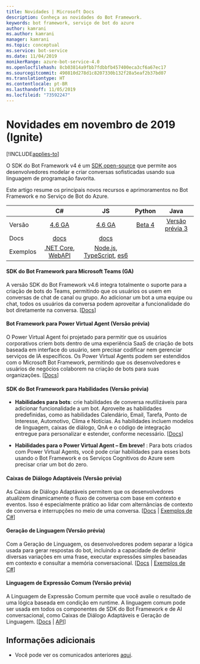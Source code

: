 ```yaml
---
title: Novidades | Microsoft Docs
description: Conheça as novidades do Bot Framework.
keywords: bot framework, serviço de bot do azure
author: kamrani
ms.author: kamrani
manager: kamrani
ms.topic: conceptual
ms.service: bot-service
ms.date: 11/04/2019
monikerRange: azure-bot-service-4.0
ms.openlocfilehash: 8cb03814a9fbb7fdbbfb457400eca3cf6a67ec17
ms.sourcegitcommit: 490810d278d1c8207330b132f28a5eaf2b37bd07
ms.translationtype: HT
ms.contentlocale: pt-BR
ms.lasthandoff: 11/05/2019
ms.locfileid: "73592247"
---
```

# <a name="whats-new-november-2019-ignite"></a>Novidades em novembro de 2019 (Ignite)

[!INCLUDE[applies-to](includes/applies-to.md)]

O SDK do Bot Framework v4 é um [SDK open-source](https://github.com/microsoft/botframework-sdk/#readme) que permite aos desenvolvedores modelar e criar conversas sofisticadas usando sua linguagem de programação favorita.

Este artigo resume os principais novos recursos e aprimoramentos no Bot Framework e no Serviço de Bot do Azure.


|   | C#  | JS  | Python |  Java | 
|---|:---:|:---:|:------:|:-----:|
|Versão |[4.6 GA][1] | [4.6 GA][2] | [Beta 4][3] | [Versão prévia 3][3a]|
|Docs | [docs][5] |[docs][5] |  | |
|Exemplos |[.NET Core][6], [WebAPI][10] |[Node.js][7], [TypeScript][8], [es6][9]  | | | 


[1]:https://github.com/Microsoft/botbuilder-dotnet/#packages
[2]:https://github.com/Microsoft/botbuilder-js#packages
[3]:https://github.com/Microsoft/botbuilder-python#packages
[3a]:https://github.com/Microsoft/botbuilder-java#packages
[5]:https://docs.microsoft.com/azure/bot-service/?view=azure-bot-service-4.0
[6]:https://github.com/Microsoft/BotBuilder-Samples/tree/master/samples/csharp_dotnetcore
[7]:https://github.com/Microsoft/BotBuilder-Samples/tree/master/samples/javascript_nodejs
[8]:https://github.com/Microsoft/BotBuilder-Samples/tree/master/samples/typescript_nodejs
[9]:https://github.com/Microsoft/BotBuilder-Samples/tree/master/samples/javascript_es6
[10]:https://github.com/Microsoft/BotBuilder-Samples/tree/master/samples/csharp_webapi

#### <a name="bot-framework-sdk-for-microsoft-teams-ga"></a>SDK do Bot Framework para Microsoft Teams (GA)
A versão SDK do Bot Framework v4.6 integra totalmente o suporte para a criação de bots do Teams, permitindo que os usuários os usem em conversas de chat de canal ou grupo. Ao adicionar um bot a uma equipe ou chat, todos os usuários da conversa podem aproveitar a funcionalidade do bot diretamente na conversa.  [[Docs](https://docs.microsoft.com/azure/bot-service/bot-builder-basics-teams)]

#### <a name="bot-framework-for-power-virtual-agent-preview"></a>Bot Framework para Power Virtual Agent (Versão prévia)

O Power Virtual Agent foi projetado para permitir que os usuários corporativos criem bots dentro de uma experiência SaaS de criação de bots baseada em interface do usuário, sem precisar codificar nem gerenciar serviços de IA específicos. Os Power Virtual Agents podem ser estendidos com o Microsoft Bot Framework, permitindo que os desenvolvedores e usuários de negócios colaborem na criação de bots para suas organizações. [[Docs](https://docs.microsoft.com/dynamics365/ai/customer-service-virtual-agent/overview)]


#### <a name="bot-framework-sdk-for-skills-preview"></a>SDK do Bot Framework para Habilidades (Versão prévia)

- **Habilidades para bots**: crie habilidades de conversa reutilizáveis para adicionar funcionalidade a um bot. Aproveite as habilidades predefinidas, como as habilidades Calendário, Email, Tarefa, Ponto de Interesse, Automotivo, Clima e Notícias. As habilidades incluem modelos de linguagem, caixas de diálogo, QnA e o código de integração entregue para personalizar e estender, conforme necessário. [[Docs](https://microsoft.github.io/botframework-solutions/overview/skills/)]

- **Habilidades para o Power Virtual Agent – Em breve!** : Para bots criados com Power Virtual Agents, você pode criar habilidades para esses bots usando o Bot Framework e os Serviços Cognitivos do Azure sem precisar criar um bot do zero. 

#### <a name="adaptive-dialogs-preview"></a>Caixas de Diálogo Adaptáveis (Versão prévia)
As Caixas de Diálogo Adaptáveis permitem que os desenvolvedores atualizem dinamicamente o fluxo de conversa com base em contexto e eventos. Isso é especialmente prático ao lidar com alternâncias de contexto de conversa e interrupções no meio de uma conversa. [[Docs][48] | [Exemplos de C#][49]] 

#### <a name="language-generation-preview"></a>Geração de Linguagem (Versão prévia)
Com a Geração de Linguagem, os desenvolvedores podem separar a lógica usada para gerar respostas do bot, incluindo a capacidade de definir diversas variações em uma frase, executar expressões simples baseadas em contexto e consultar a memória conversacional. [[Docs][44] | [Exemplos de C#][45]]

#### <a name="common-expression-language-preview"></a>Linguagem de Expressão Comum (Versão prévia)
A Linguagem de Expressão Comum permite que você avalie o resultado de uma lógica baseada em condição em runtime. A linguagem comum pode ser usada em todos os componentes de SDK do Bot Framework e de AI conversacional, como Caixas de Diálogo Adaptáveis e Geração de Linguagem. [[Docs][40] | [API][41]]


[40]:https://github.com/Microsoft/BotBuilder-Samples/tree/master/experimental/common-expression-language#readme
[41]:https://github.com/Microsoft/BotBuilder-Samples/blob/master/experimental/common-expression-language/api-reference.md
[43]:https://github.com/Microsoft/BotBuilder-Samples/tree/master/experimental/language-generation#readme
[44]:https://github.com/Microsoft/BotBuilder-Samples/tree/master/experimental/language-generation/docs
[45]:https://github.com/Microsoft/BotBuilder-Samples/tree/master/experimental/language-generation/csharp_dotnetcore
[46]:https://github.com/Microsoft/BotBuilder-Samples/tree/master/experimental/language-generation/javascript_nodejs/13.core-bot
[47]:https://github.com/Microsoft/BotBuilder-Samples/tree/master/experimental/adaptive-dialog#readme
[48]:https://github.com/Microsoft/BotBuilder-Samples/tree/master/experimental/adaptive-dialog/docs
[49]:https://github.com/Microsoft/BotBuilder-Samples/tree/master/experimental/adaptive-dialog/csharp_dotnetcore
[50]:https://github.com/Microsoft/BotBuilder-Samples/tree/master/experimental/adaptive-dialog/declarative

## <a name="additional-information"></a>Informações adicionais
- Você pode ver os comunicados anteriores [aqui](what-is-new-archive.md).
